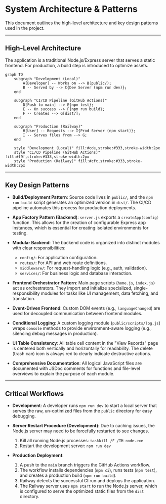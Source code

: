 <!-- Alan UI - systemPatterns.md | 22nd June 2025, WJW -->

# System Architecture & Patterns

This document outlines the high-level architecture and key design patterns used in the project.

---

## High-Level Architecture

The application is a traditional Node.js/Express server that serves a static frontend. For production, a build step is introduced to optimize assets.

```mermaid
graph TD
    subgraph "Development (Local)"
        A[Developer] -- Works on --> B(public/);
        B -- Served by --> C{Dev Server (npm run dev)};
    end

    subgraph "CI/CD Pipeline (GitHub Actions)"
        D[Push to main] --> E{npm test};
        E -- On success --> F{npm run build};
        F -- Creates --> G[dist/];
    end

    subgraph "Production (Railway)"
        H[User] -- Requests --> I{Prod Server (npm start)};
        I -- Serves files from --> G;
    end

    style "Development (Local)" fill:#cde,stroke:#333,stroke-width:2px
    style "CI/CD Pipeline (GitHub Actions)" fill:#f9f,stroke:#333,stroke-width:2px
    style "Production (Railway)" fill:#cfc,stroke:#333,stroke-width:2px
```

---

## Key Design Patterns

-   **Build/Deployment Pattern**: Source code lives in `public/`, and the `npm run build` script generates an optimized version in `dist/`. The CI/CD pipeline automates this process for production deployments.

-   **App Factory Pattern (Backend)**: `server.js` exports a `createApp(config)` function. This allows for the creation of configurable Express app instances, which is essential for creating isolated environments for testing.

-   **Modular Backend**: The backend code is organized into distinct modules with clear responsibilities:
    -   `config/`: For application configuration.
    -   `routes/`: For API and web route definitions.
    -   `middleware/`: For request-handling logic (e.g., auth, validation).
    -   `services/`: For business logic and database interaction.

-   **Frontend Orchestrator Pattern**: Main page scripts (`home.js`, `index.js`) act as orchestrators. They import and initialize specialized, single-responsibility modules for tasks like UI management, data fetching, and translation.

-   **Event-Driven Frontend**: Custom DOM events (e.g., `languageChanged`) are used for decoupled communication between frontend modules.

-   **Conditional Logging**: A custom logging module (`public/scripts/log.js`) wraps `console` methods to provide environment-aware logging (e.g., silencing debug messages in production).

-   **UI Table Consistency**: All table cell content in the "View Records" page is centered both vertically and horizontally for readability. The delete (trash can) icon is always red to clearly indicate destructive actions.
-   **Comprehensive Documentation**: All logical JavaScript files are documented with JSDoc comments for functions and file-level overviews to explain the purpose of each module.

---

## Critical Workflows

-   **Development**: A developer runs `npm run dev` to start a local server that serves the raw, un-optimized files from the `public` directory for easy debugging.

-   **Server Restart Procedure (Development)**: Due to caching issues, the Node.js server may need to be forcefully restarted to see changes.
    1.  Kill all running Node.js processes: `taskkill /F /IM node.exe`
    2.  Restart the development server: `npm run dev`

-   **Production Deployment**:
    1.  A push to the `main` branch triggers the GitHub Actions workflow.
    2.  The workflow installs dependencies (`npm ci`), runs tests (`npm test`), and creates a production build (`npm run build`).
    3.  Railway detects the successful CI run and deploys the application.
    4.  The Railway server uses `npm start` to run the Node.js server, which is configured to serve the optimized static files from the `dist` directory.
